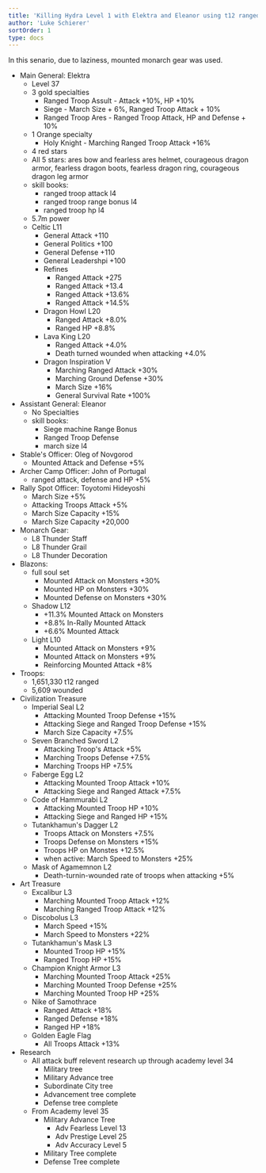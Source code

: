 ```yaml
---
title: 'Killing Hydra Level 1 with Elektra and Eleanor using t12 ranged'
author: 'Luke Schierer'
sortOrder: 1
type: docs
---
```


In this senario, due to laziness, mounted monarch gear was used. 

* Main General: Elektra
  * Level 37
  * 3 gold specialties
    * Ranged Troop Assult - Attack +10%, HP +10%
    * Siege - March Size + 6%, Ranged Troop Attack + 10%
    * Ranged Troop Ares - Ranged Troop Attack, HP and Defense + 10%
  * 1 Orange specialty
    * Holy Knight - Marching Ranged Troop Attack +16%
  * 4 red stars
  * All 5 stars: ares bow and fearless ares helmet, courageous dragon armor, fearless dragon boots, fearless dragon ring, courageous dragon leg armor
  * skill books:
    * ranged troop attack l4
    * ranged troop range bonus l4
    * ranged troop hp l4
  * 5.7m power
  * Celtic L11
    * General Attack +110
    * General Politics +100
    * General Defense +110
    * General Leadershpi +100
    * Refines
      * Ranged Attack +275
      * Ranged Attack +13.4
      * Ranged Attack +13.6%
      * Ranged Attack +14.5%
    * Dragon Howl L20
      * Ranged Attack +8.0%
      * Ranged HP +8.8%
    * Lava King L20
      * Ranged Attack +4.0%
      * Death turned wounded when attacking +4.0%
    * Dragon Inspiration V
      * Marching Ranged Attack +30%
      * Marching Ground Defense +30%
      * March Size +16%
      * General Survival Rate +100%
* Assistant General: Eleanor
  * No Specialties
  * skill books:
    * Siege machine Range Bonus
    * Ranged Troop Defense
    * march size l4
* Stable's Officer: Oleg of Novgorod
  * Mounted Attack and Defense +5%
* Archer Camp Officer: John of Portugal
  * ranged attack, defense and HP +5%
* Rally Spot Officer: Toyotomi Hideyoshi
  * March Size +5%
  * Attacking Troops Attack +5%
  * March Size Capacity +15%
  * March Size Capacity +20,000
* Monarch Gear:
  * L8 Thunder Staff
  * L8 Thunder Grail
  * L8 Thunder Decoration
* Blazons:
  * full soul set
    * Mounted Attack on Monsters +30%
    * Mounted HP on Monsters +30%
    * Mounted Defense on Monsters +30%
  * Shadow L12 
    * +11.3% Mounted Attack on Monsters
    * +8.8% In-Rally Mounted Attack
    * +6.6% Mounted Attack
  * Light L10
    * Mounted Attack on Monsters +9%
    * Mounted Attack on Monsters +9%
    * Reinforcing Mounted Attack +8%
* Troops:
  * 1,651,330 t12 ranged
  * 5,609 wounded
* Civilization Treasure
  * Imperial Seal L2
    * Attacking Mounted Troop Defense +15%
    * Attacking Siege and Ranged Troop Defense +15%
    * March Size Capacity +7.5%
  * Seven Branched Sword L2
    * Attacking Troop's Attack +5%
    * Marching Troops Defense +7.5%
    * Marching Troops HP +7.5%
  * Faberge Egg L2
    * Attacking Mounted Troop Attack +10%
    * Attacking Siege and Ranged Attack +7.5%
  * Code of Hammurabi L2
    * Attacking Mounted Troop HP +10%
    * Attacking Siege and Ranged HP +15%
  * Tutankhamun's Dagger L2
    * Troops Attack on Monsters +7.5%
    * Troops Defense on Monsters +15%
    * Troops HP on Monstes +12.5%
    * when active: March Speed to Monsters +25%
  * Mask of Agamemnon L2
    * Death-turnin-wounded rate of troops when attacking +5%
* Art Treasure
  * Excalibur L3
    * Marching Mounted Troop Attack +12%
    * Marching Ranged Troop Attack +12%
  * Discobolus L3
    * March Speed +15%
    * March Speed to Monsters +22%
  * Tutankhamun's Mask L3
    * Mounted Troop HP +15%
    * Ranged Troop HP +15%
  * Champion Knight Armor L3
    * Marching Mounted Troop Attack +25%
    * Marching Mounted Troop Defense +25%
    * Marching Mounted Troop HP +25%
  * Nike of Samothrace
    * Ranged Attack +18%
    * Ranged Defense +18%
    * Ranged HP +18%
  * Golden Eagle Flag
    * All Troops Attack +13%
* Research
  * All attack buff relevent research up through academy level 34
    * Military tree
    * Military Advance tree
    * Subordinate City tree
    * Advancement tree complete 
    * Defense tree complete
  * From Academy level 35
    * Military Advance Tree
      * Adv Fearless Level 13
      * Adv Prestige Level 25
      * Adv Accuracy Level 5
    * Military Tree complete
    * Defense Tree complete
